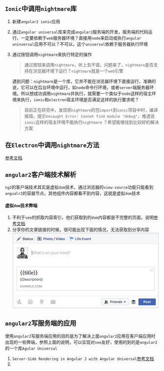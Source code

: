 ## `Ionic`中调用`nightmare`库

1. 新建`angular2 ionic`应用

2. 通过`angular universal`库来完成`angular2`服务端的开发，服务端的代码运行，一定要依赖于`web`服务器环境？直接用`node`来启动或执行`angular uninversal`应用不可以？不可以，这个`universal`依赖于服务器执行环境

3. 通过按钮调用`nightmare`来执行特定的操作

   > 通过按钮来调用`nightmare`，听上去不错，问题来了，`nightmare`是否支持在浏览器环境下运行？`nightmare`就是一个`web`引擎

   遇到问题：`nightmare`是一个库，它并不能在浏览器环境下直接运行，准确的说，它可以在后台环境中运行，如`node`命令行环境，或者`server`端服务器环境。所以想成功调用`nightmare`并执行，就需要一个类似于`node`这样的宿主环境来执行，`ionic`和`electron`宿主环境是否满足这样的执行要求呢？

   > 目前正在研究中，发现把`nightmare`的包`import`到`ionic`项目中时，编译报错，提示`Uncaught Error: Cannot find module "debug"`，难道说`ionic`这样的宿主环境不能执行`nightmare` ？希望能够找到比较好的解决方案

## 在`Electron`中调用`nightmare`方法

[参考文档](https://github.com/segmentio/nightmare/issues/856)

## `angular2`客户端技术解析

`ng2`的客户端技术其实是虚拟`dom`技术，通过浏览器的`view-source`功能只能看到`angualr2`的容器节点，其他组件内容都看不到内容，这就是虚拟`dom`技术

#### 虚拟`dom`技术弊端

1. 不利于`seo`的抓取内容索引，他们获取到的`dom`内容都是不完整的页面，说明[参考文档](https://scotch.io/tutorials/server-side-rendering-in-angular-2-with-angular-universal#toc-what-is-universal)
2. 分享你的文章链接的时候，很可能出现下面的情况，无法获取到分享内容![分享angular2的url](./img/FhF1QGMTTTOzgxY4TonL_kUiKCsK.webp)


## `angular2`写服务端的应用

使用`angular2`写服务端应用的目的是为了解决上面`angular2`应用在客户端应用时出现的一些弊端，参照上面的说明，可以实现对`seo`友好，使用的到的是`angular2`的一个库`Agular Universal`

1. `Server-Side Rendering in Angular 2 with Angular Universal`[参考文档](https://scotch.io/tutorials/server-side-rendering-in-angular-2-with-angular-universal)
2. ​